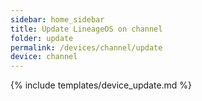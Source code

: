 ```yaml
---
sidebar: home_sidebar
title: Update LineageOS on channel
folder: update
permalink: /devices/channel/update
device: channel
---
```

{% include templates/device_update.md %}
